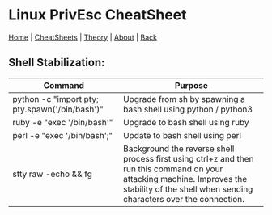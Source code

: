 # Linux PrivEsc CheatSheet
[Home](../../index.md) | [CheatSheets](../../cheatsheets.md) | [Theory](../../theory.md) | [About](../../about.md) | [Back](../linuxprivesc.md)

## Shell Stabilization:

| Command                                        | Purpose                                                                                                                                                                                       |
|------------------------------------------------|-----------------------------------------------------------------------------------------------------------------------------------------------------------------------------------------------|
| python -c "import pty; pty.spawn('/bin/bash')" | Upgrade from sh by spawning a bash shell using python / python3                                                                                                                               |
| ruby -e "exec '/bin/bash'"                     | Upgrade to bash shell using ruby                                                                                                                                                              |
| perl -e "exec '/bin/bash';"                    | Update to bash shell using perl                                                                                                                                                               |
| stty raw -echo && fg                           | Background the reverse shell process first using ctrl+z and then run this command on your attacking machine. Improves the stability of the shell when sending characters over the connection. |
